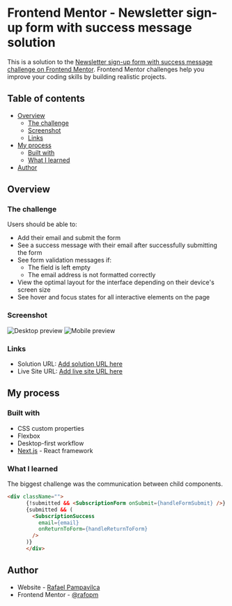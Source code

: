 # Frontend Mentor - Newsletter sign-up form with success message solution

This is a solution to the [Newsletter sign-up form with success message challenge on Frontend Mentor](https://www.frontendmentor.io/challenges/newsletter-signup-form-with-success-message-3FC1AZbNrv). Frontend Mentor challenges help you improve your coding skills by building realistic projects.

## Table of contents

- [Overview](#overview)
  - [The challenge](#the-challenge)
  - [Screenshot](#screenshot)
  - [Links](#links)
- [My process](#my-process)
  - [Built with](#built-with)
  - [What I learned](#what-i-learned)
- [Author](#author)


## Overview

### The challenge

Users should be able to:

- Add their email and submit the form
- See a success message with their email after successfully submitting the form
- See form validation messages if:
  - The field is left empty
  - The email address is not formatted correctly
- View the optimal layout for the interface depending on their device's screen size
- See hover and focus states for all interactive elements on the page

### Screenshot

![Desktop preview](![image](https://github.com/rafopm/newsletter-sign-up-with-success-message-main/assets/5562967/77133b4f-f3de-4c98-a5a9-99f0db7e4fcc)
)
![Mobile preview](![image](https://github.com/rafopm/newsletter-sign-up-with-success-message-main/assets/5562967/25525cb9-a025-482b-9390-58eca323ee1f)
)

### Links

- Solution URL: [Add solution URL here](https://github.com/rafopm/newsletter-sign-up-with-success-message-main)
- Live Site URL: [Add live site URL here](https://newsletter-sign-up-success.netlify.app/)

## My process

### Built with

- CSS custom properties
- Flexbox
- Desktop-first workflow
- [Next.js](https://nextjs.org/) - React framework

### What I learned

The biggest challenge was the communication between child components.

```html
<div className="">
      {!submitted && <SubscriptionForm onSubmit={handleFormSubmit} />}
      {submitted && (
        <SubscriptionSuccess
          email={email}
          onReturnToForm={handleReturnToForm}
        />
      )}
      </div>
```

## Author

- Website - [Rafael Pampavilca](https://rafopm.netlify.app/m)
- Frontend Mentor - [@rafopm](https://www.frontendmentor.io/profile/rafopm)

